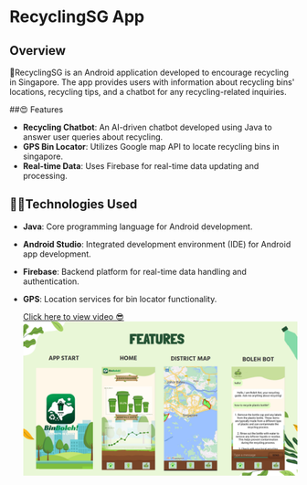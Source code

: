 # RecyclingSG App

## Overview
🌲RecyclingSG is an Android application developed to encourage recycling in Singapore. The app provides users with information about recycling bins' locations, recycling tips, and a chatbot for any recycling-related inquiries.

##😍 Features
- **Recycling Chatbot**: An AI-driven chatbot developed using Java to answer user queries about recycling.
- **GPS Bin Locator**: Utilizes Google map API to locate recycling bins in singapore.
- **Real-time Data**: Uses Firebase for real-time data updating and processing.

## 🔨🔎Technologies Used
- **Java**: Core programming language for Android development.
- **Android Studio**: Integrated development environment (IDE) for Android app development.
- **Firebase**: Backend platform for real-time data handling and authentication.
- **GPS**: Location services for bin locator functionality.

  [Click here to view video 😎](https://www.youtube.com/watch?v=H0bLJd_8v0Y)
  ![](./recycle.png)


